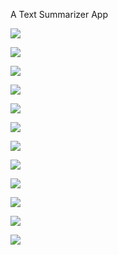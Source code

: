 A Text Summarizer App

![](images/python.PNG)

![](images/ngrok.PNG)

 ![](images/Initial.png)
 
 
 ![](images/SignUp.PNG)
 
 
 ![](images/Login.png)
 
 ![](images/Forgot_PAssword.PNG)
 
 ![](images/Post.png)
 
 ![](images/Get.png)
 
 ![](images/More_Option.png)
 
 ![](images/Recycler.png)
 
 ![](images/Black_Mode.png)
 
 ![](images/photo.png)
